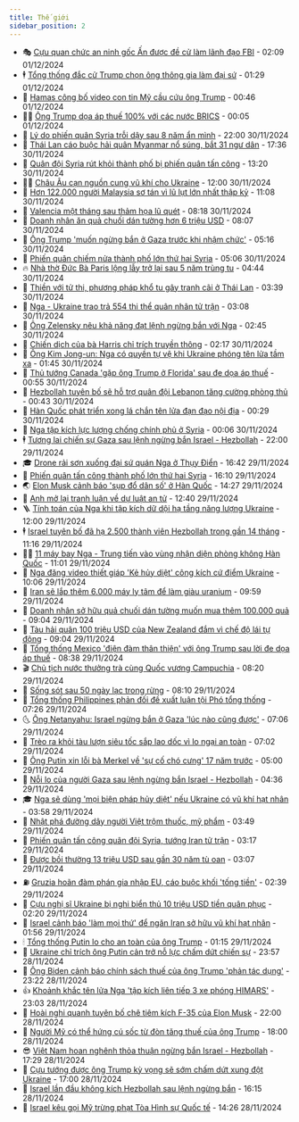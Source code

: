 ```yaml
---
title: Thế giới
sidebar_position: 2
---
```


<!-- vnexpress-the-gioi:START -->
- 🎭 [Cựu quan chức an ninh gốc Ấn được đề cử làm lãnh đạo FBI](https://vnexpress.net/cuu-quan-chuc-an-ninh-goc-an-duoc-de-cu-lam-lanh-dao-fbi-4822380.html) - 02:09 01/12/2024
- 🕴 [Tổng thống đắc cử Trump chọn ông thông gia làm đại sứ](https://vnexpress.net/tong-thong-dac-cu-trump-chon-ong-thong-gia-lam-dai-su-4822372.html) - 01:29 01/12/2024
- 🤭 [Hamas công bố video con tin Mỹ cầu cứu ông Trump](https://vnexpress.net/hamas-cong-bo-video-con-tin-my-cau-cuu-ong-trump-4822374.html) - 00:46 01/12/2024
- 🧑‍💻 [Ông Trump dọa áp thuế 100% với các nước BRICS](https://vnexpress.net/ong-trump-doa-ap-thue-100-voi-cac-nuoc-brics-4822371.html) - 00:05 01/12/2024
- 🦏 [Lý do phiến quân Syria trỗi dậy sau 8 năm ẩn mình](https://vnexpress.net/ly-do-phien-quan-syria-troi-day-sau-8-nam-an-minh-4822158.html) - 22:00 30/11/2024
- 🦒 [Thái Lan cáo buộc hải quân Myanmar nổ súng, bắt 31 ngư dân](https://vnexpress.net/thai-lan-cao-buoc-hai-quan-myanmar-no-sung-bat-31-ngu-dan-4822358.html) - 17:36 30/11/2024
- 🌈 [Quân đội Syria rút khỏi thành phố bị phiến quân tấn công](https://vnexpress.net/quan-doi-syria-rut-khoi-thanh-pho-bi-phien-quan-tan-cong-4822324.html) - 13:20 30/11/2024
- 🧑‍🏫 [Châu Âu cạn nguồn cung vũ khí cho Ukraine](https://vnexpress.net/chau-au-can-nguon-cung-vu-khi-cho-ukraine-4820794.html) - 12:00 30/11/2024
- 🐲 [Hơn 122.000 người Malaysia sơ tán vì lũ lụt lớn nhất thập kỷ](https://vnexpress.net/hon-122-000-nguoi-malaysia-so-tan-vi-lu-lut-lon-nhat-thap-ky-4822320.html) - 11:08 30/11/2024
- 🦒 [Valencia một tháng sau thảm họa lũ quét](https://vnexpress.net/valencia-mot-thang-sau-tham-hoa-lu-quet-4822237.html) - 08:18 30/11/2024
- 🐻 [Doanh nhân ăn quả chuối dán tường hơn 6 triệu USD](https://vnexpress.net/doanh-nhan-an-qua-chuoi-dan-tuong-hon-6-trieu-usd-4822264.html) - 08:07 30/11/2024
- 🚀 [Ông Trump &#39;muốn ngừng bắn ở Gaza trước khi nhậm chức&#39;](https://vnexpress.net/ong-trump-muon-ngung-ban-o-gaza-truoc-khi-nham-chuc-4822218.html) - 05:16 30/11/2024
- 🥰 [Phiến quân chiếm nửa thành phố lớn thứ hai Syria](https://vnexpress.net/phien-quan-chiem-nua-thanh-pho-lon-thu-hai-syria-4822217.html) - 05:06 30/11/2024
- 🔥 [Nhà thờ Đức Bà Paris lộng lẫy trở lại sau 5 năm trùng tu](https://vnexpress.net/nha-tho-duc-ba-paris-long-lay-tro-lai-sau-5-nam-trung-tu-4822148.html) - 04:44 30/11/2024
- 🥳 [Thiền với tử thi, phương pháp khổ tu gây tranh cãi ở Thái Lan](https://vnexpress.net/thien-voi-tu-thi-phuong-phap-kho-tu-gay-tranh-cai-o-thai-lan-4821082.html) - 03:39 30/11/2024
- 💼 [Nga - Ukraine trao trả 554 thi thể quân nhân tử trận](https://vnexpress.net/nga-ukraine-trao-tra-554-thi-the-quan-nhan-tu-tran-4822059.html) - 03:08 30/11/2024
- 🤡 [Ông Zelensky nêu khả năng đạt lệnh ngừng bắn với Nga](https://vnexpress.net/ong-zelensky-neu-kha-nang-dat-lenh-ngung-ban-voi-nga-4822149.html) - 02:45 30/11/2024
- 🌁 [Chiến dịch của bà Harris chỉ trích truyền thông](https://vnexpress.net/chien-dich-cua-ba-harris-chi-trich-truyen-thong-4822093.html) - 02:17 30/11/2024
- 🤩 [Ông Kim Jong-un: Nga có quyền tự vệ khi Ukraine phóng tên lửa tầm xa](https://vnexpress.net/ong-kim-jong-un-nga-co-quyen-tu-ve-khi-ukraine-phong-ten-lua-tam-xa-4822116.html) - 01:45 30/11/2024
- 🎉 [Thủ tướng Canada &#39;gặp ông Trump ở Florida&#39; sau đe dọa áp thuế](https://vnexpress.net/thu-tuong-canada-gap-ong-trump-o-florida-sau-de-doa-ap-thue-4822103.html) - 00:55 30/11/2024
- 🎉 [Hezbollah tuyên bố sẽ hỗ trợ quân đội Lebanon tăng cường phòng thủ](https://vnexpress.net/hezbollah-tuyen-bo-se-ho-tro-quan-doi-lebanon-tang-cuong-phong-thu-4822095.html) - 00:43 30/11/2024
- 🌁 [Hàn Quốc phát triển xong lá chắn tên lửa đạn đạo nội địa](https://vnexpress.net/han-quoc-phat-trien-xong-la-chan-ten-lua-dan-dao-noi-dia-4822013.html) - 00:29 30/11/2024
- 🌊 [Nga tập kích lực lượng chống chính phủ ở Syria](https://vnexpress.net/nga-tap-kich-luc-luong-chong-chinh-phu-o-syria-4822090.html) - 00:06 30/11/2024
- 🕴 [Tương lai chiến sự Gaza sau lệnh ngừng bắn Israel - Hezbollah](https://vnexpress.net/tuong-lai-chien-su-gaza-sau-lenh-ngung-ban-israel-hezbollah-4821756.html) - 22:00 29/11/2024
- 🎓 [Drone rải sơn xuống đại sứ quán Nga ở Thụy Điển](https://vnexpress.net/drone-rai-son-xuong-dai-su-quan-nga-o-thuy-dien-4822075.html) - 16:42 29/11/2024
- 🦩 [Phiến quân tấn công thành phố lớn thứ hai Syria](https://vnexpress.net/phien-quan-tan-cong-thanh-pho-lon-thu-hai-syria-4822070.html) - 16:10 29/11/2024
- 🌏 [Elon Musk cảnh báo &#39;sụp đổ dân số&#39; ở Hàn Quốc](https://vnexpress.net/elon-musk-canh-bao-sup-do-dan-so-o-han-quoc-4822057.html) - 14:27 29/11/2024
- 🌋 [Anh mở lại tranh luận về dự luật an tử](https://vnexpress.net/anh-mo-lai-tranh-luan-ve-du-luat-an-tu-4822036.html) - 12:40 29/11/2024
- 🪜 [Tính toán của Nga khi tập kích dữ dội hạ tầng năng lượng Ukraine](https://vnexpress.net/tinh-toan-cua-nga-khi-tap-kich-du-doi-ha-tang-nang-luong-ukraine-4821730.html) - 12:00 29/11/2024
- 🕴 [Israel tuyên bố đã hạ 2.500 thành viên Hezbollah trong gần 14 tháng](https://vnexpress.net/israel-tuyen-bo-da-ha-2-500-thanh-vien-hezbollah-trong-gan-14-thang-4821947.html) - 11:16 29/11/2024
- 🧑‍🏫 [11 máy bay Nga - Trung tiến vào vùng nhận diện phòng không Hàn Quốc](https://vnexpress.net/11-may-bay-nga-trung-tien-vao-vung-nhan-dien-phong-khong-han-quoc-4822002.html) - 11:01 29/11/2024
- 🌮 [Nga đăng video thiết giáp &#39;Kẻ hủy diệt&#39; công kích cứ điểm Ukraine](https://vnexpress.net/nga-dang-video-thiet-giap-ke-huy-diet-cong-kich-cu-diem-ukraine-4821986.html) - 10:06 29/11/2024
- 🚦 [Iran sẽ lắp thêm 6.000 máy ly tâm để làm giàu uranium](https://vnexpress.net/iran-se-lap-them-6-000-may-ly-tam-de-lam-giau-uranium-4821910.html) - 09:59 29/11/2024
- 💫 [Doanh nhân sở hữu quả chuối dán tường muốn mua thêm 100.000 quả](https://vnexpress.net/doanh-nhan-so-huu-qua-chuoi-dan-tuong-muon-mua-them-100-000-qua-4821948.html) - 09:04 29/11/2024
- 🤡 [Tàu hải quân 100 triệu USD của New Zealand đắm vì chế độ lái tự động](https://vnexpress.net/tau-hai-quan-100-trieu-usd-cua-new-zealand-dam-vi-che-do-lai-tu-dong-4821858.html) - 09:04 29/11/2024
- 🦣 [Tổng thống Mexico &#39;điện đàm thân thiện&#39; với ông Trump sau lời đe dọa áp thuế](https://vnexpress.net/tong-thong-mexico-dien-dam-than-thien-voi-ong-trump-sau-loi-de-doa-ap-thue-4821855.html) - 08:38 29/11/2024
- 🎬 [Chủ tịch nước thưởng trà cùng Quốc vương Campuchia](https://vnexpress.net/chu-tich-nuoc-thuong-tra-cung-quoc-vuong-campuchia-4821900.html) - 08:20 29/11/2024
- 🎉 [Sống sót sau 50 ngày lạc trong rừng](https://vnexpress.net/song-sot-sau-50-ngay-lac-trong-rung-4821753.html) - 08:10 29/11/2024
- 🎡 [Tổng thống Philippines phản đối đề xuất luận tội Phó tổng thống](https://vnexpress.net/tong-thong-philippines-phan-doi-de-xuat-luan-toi-pho-tong-thong-4821877.html) - 07:26 29/11/2024
- 🌜 [Ông Netanyahu: Israel ngừng bắn ở Gaza &#39;lúc nào cũng được&#39;](https://vnexpress.net/ong-netanyahu-israel-ngung-ban-o-gaza-luc-nao-cung-duoc-4821886.html) - 07:06 29/11/2024
- 🎡 [Trèo ra khỏi tàu lượn siêu tốc sắp lao dốc vì lo ngại an toàn](https://vnexpress.net/treo-ra-khoi-tau-luon-sieu-toc-sap-lao-doc-vi-lo-ngai-an-toan-4821560.html) - 07:02 29/11/2024
- 🤗 [Ông Putin xin lỗi bà Merkel về &#39;sự cố chó cưng&#39; 17 năm trước](https://vnexpress.net/ong-putin-xin-loi-ba-merkel-ve-su-co-cho-cung-17-nam-truoc-4821816.html) - 05:00 29/11/2024
- 🦩 [Nỗi lo của người Gaza sau lệnh ngừng bắn Israel - Hezbollah](https://vnexpress.net/noi-lo-cua-nguoi-gaza-sau-lenh-ngung-ban-israel-hezbollah-4821261.html) - 04:36 29/11/2024
- 🎓 [Nga sẽ dùng &#39;mọi biện pháp hủy diệt&#39; nếu Ukraine có vũ khí hạt nhân](https://vnexpress.net/nga-se-dung-moi-bien-phap-huy-diet-neu-ukraine-co-vu-khi-hat-nhan-4821746.html) - 03:58 29/11/2024
- 🌁 [Nhật phá đường dây người Việt trộm thuốc, mỹ phẩm](https://vnexpress.net/nhat-pha-duong-day-nguoi-viet-trom-thuoc-my-pham-4821752.html) - 03:49 29/11/2024
- 🤩 [Phiến quân tấn công quân đội Syria, tướng Iran tử trận](https://vnexpress.net/phien-quan-tan-cong-quan-doi-syria-tuong-iran-tu-tran-4821747.html) - 03:17 29/11/2024
- 👹 [Được bồi thường 13 triệu USD sau gần 30 năm tù oan](https://vnexpress.net/duoc-boi-thuong-13-trieu-usd-sau-gan-30-nam-tu-oan-4821729.html) - 03:07 29/11/2024
- ⛽️ [Gruzia hoãn đàm phán gia nhập EU, cáo buộc khối &#39;tống tiền&#39;](https://vnexpress.net/gruzia-hoan-dam-phan-gia-nhap-eu-cao-buoc-khoi-tong-tien-4821732.html) - 02:39 29/11/2024
- 🚀 [Cựu nghị sĩ Ukraine bị nghi biển thủ 10 triệu USD tiền quân phục](https://vnexpress.net/cuu-nghi-si-ukraine-bi-nghi-bien-thu-10-trieu-usd-tien-quan-phuc-4821733.html) - 02:20 29/11/2024
- 🎡 [Israel cảnh báo &#39;làm mọi thứ&#39; để ngăn Iran sở hữu vũ khí hạt nhân](https://vnexpress.net/israel-canh-bao-lam-moi-thu-de-ngan-iran-so-huu-vu-khi-hat-nhan-4821698.html) - 01:56 29/11/2024
- 🕯 [Tổng thống Putin lo cho an toàn của ông Trump](https://vnexpress.net/tong-thong-putin-lo-cho-an-toan-cua-ong-trump-4821696.html) - 01:15 29/11/2024
- 🐻 [Ukraine chỉ trích ông Putin cản trở nỗ lực chấm dứt chiến sự](https://vnexpress.net/ukraine-chi-trich-ong-putin-can-tro-no-luc-cham-dut-chien-su-4821694.html) - 23:57 28/11/2024
- 🚦 [Ông Biden cảnh báo chính sách thuế của ông Trump &#39;phản tác dụng&#39;](https://vnexpress.net/ong-biden-canh-bao-chinh-sach-thue-cua-ong-trump-phan-tac-dung-4821683.html) - 23:22 28/11/2024
- 👍 [Khoảnh khắc tên lửa Nga &#39;tập kích liên tiếp 3 xe phóng HIMARS&#39;](https://vnexpress.net/khoanh-khac-ten-lua-nga-tap-kich-lien-tiep-3-xe-phong-himars-4821662.html) - 23:03 28/11/2024
- 🚀 [Hoài nghi quanh tuyên bố chê tiêm kích F-35 của Elon Musk](https://vnexpress.net/hoai-nghi-quanh-tuyen-bo-che-tiem-kich-f-35-cua-elon-musk-4821037.html) - 22:00 28/11/2024
- 🌮 [Người Mỹ có thể hứng cú sốc từ đòn tăng thuế của ông Trump](https://vnexpress.net/nguoi-my-co-the-hung-cu-soc-tu-don-tang-thue-cua-ong-trump-4820793.html) - 18:00 28/11/2024
- 😎 [Việt Nam hoan nghênh thỏa thuận ngừng bắn Israel - Hezbollah](https://vnexpress.net/viet-nam-hoan-nghenh-thoa-thuan-ngung-ban-israel-hezbollah-4821685.html) - 17:29 28/11/2024
- 🐲 [Cựu tướng được ông Trump kỳ vọng sẽ sớm chấm dứt xung đột Ukraine](https://vnexpress.net/cuu-tuong-duoc-ong-trump-ky-vong-se-som-cham-dut-xung-dot-ukraine-4821250.html) - 17:00 28/11/2024
- 💫 [Israel lần đầu không kích Hezbollah sau lệnh ngừng bắn](https://vnexpress.net/israel-lan-dau-khong-kich-hezbollah-sau-lenh-ngung-ban-4821666.html) - 16:15 28/11/2024
- 👀 [Israel kêu gọi Mỹ trừng phạt Tòa Hình sự Quốc tế](https://vnexpress.net/israel-keu-goi-my-trung-phat-toa-hinh-su-quoc-te-4821655.html) - 14:26 28/11/2024<!-- vnexpress-the-gioi:END -->